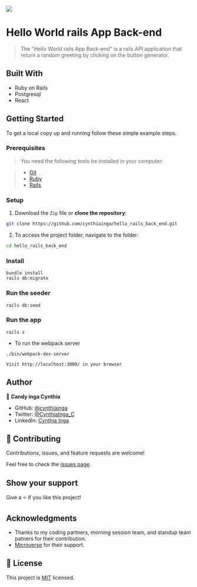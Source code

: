 ![](https://img.shields.io/badge/Microverse-blueviolet)

# Hello World rails App Back-end

> The "Hello World rails App Back-end" is a rails API application that return a random greeting by clicking on the button generator.

## Built With

- Ruby on Rails
- Postgresql
- React

## Getting Started

To get a local copy up and running follow these simple example steps.

### Prerequisites

> You need the following tools be installed in your computer:

> - [Git](https://www.linode.com/docs/guides/how-to-install-git-on-linux-mac-and-windows/)
> - [Ruby](https://github.com/microverseinc/curriculum-ruby/blob/main/simple-ruby/articles/ruby_installation_instructions.md)
> - [Rails](https://www.tutorialspoint.com/ruby-on-rails/rails-installation.htm)
### Setup

1. Download the `Zip` file or **clone the repository**:

```bash
git clone https://github.com/cynthiainga/hello_rails_back_end.git
```
2. To access the project folder, navigate to the folder:

```bash
cd hello_rails_back_end
```

### Install

```
bundle install
rails db:migrate
```

### Run the seeder

```
rails db:seed
```

### Run the app

```
rails s
```

- To run the webpack server
    
```
./bin/webpack-dev-server
```

```
Visit http://localhost:3000/ in your browser
```

## Author

👤 **Candy inga Cynthia**

- GitHub: [@cynthiainga](https://github.com/cynthiainga)
- Twitter: [@CynthiaInga_C](https://twitter.com/CynthiaInga_C)
- LinkedIn: [Cynthia Inga](https://www.linkedin.com/in/cynthia-inga/)

## 🤝 Contributing

Contributions, issues, and feature requests are welcome!

Feel free to check the [issues page](https://github.com/cynthiainga/hello_rails_back_end/issues).

## Show your support

Give a ⭐️ if you like this project!

## Acknowledgments

- Thanks to my coding partners, morning session team, and standup team patners for their contribution.
- [Microverse](https://www.microverse.org/) for their support.

## 📝 License

This project is [MIT](./MIT.md) licensed.
